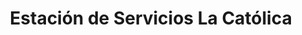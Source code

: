 ---
title: "Estación de Servicios La Católica"
url: /caracas/estacion-de-servicios-la-catolica/
shop: Lebensmittel
---